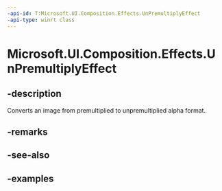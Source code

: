 ```yaml
---
-api-id: T:Microsoft.UI.Composition.Effects.UnPremultiplyEffect
-api-type: winrt class
---
```


<!-- Class syntax.
public class UnPremultiplyEffect : IGraphicsEffect, IGraphicsEffectSource
-->

# Microsoft.UI.Composition.Effects.UnPremultiplyEffect

## -description
Converts an image from premultiplied to unpremultiplied alpha format.

## -remarks

## -see-also

## -examples

